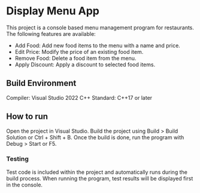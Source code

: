 # Display Menu App

This project is a console based menu management program for restaurants. The following features are available:

 - Add Food: Add new food items to the menu with a name and price.
 - Edit Price: Modify the price of an existing food item.
 - Remove Food: Delete a food item from the menu.
 - Apply Discount: Apply a discount to selected food items.


## Build Environment

Compiler: Visual Studio 2022
C++ Standard: C++17 or later

## How to run

Open the project in Visual Studio.
Build the project using Build > Build Solution or Ctrl + Shift + B.
Once the build is done, run the program with Debug > Start or F5. 

### Testing

Test code is included within the project and automatically runs during the build process.
When running the program, test results will be displayed first in the console.

